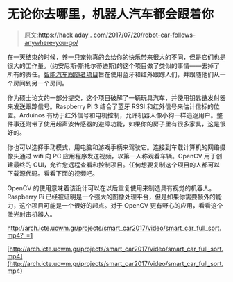 # 无论你去哪里，机器人汽车都会跟着你

> 原文:[https://hack aday . com/2017/07/20/robot-car-follows-anywhere-you-go/](https://hackaday.com/2017/07/20/robot-car-follows-wherever-you-go/)

在一天结束的时候，养一只宠物真的会给你的快乐带来很大的不同，但是它们也是很大的工作量。(约安尼斯·斯托尔蒂迪斯)的这个项目做了类似的事情——去掉了所有的责任。[智能汽车跟随者项目](http://arch.icte.uowm.gr/projects/smart_car2017/)旨在使用蓝牙和红外跟踪人们，并跟随他们从一个房间到另一个房间。

作为硕士论文的一部分提交，这个项目破解了一辆玩具汽车，并使用钥匙链发射器来发送跟踪信号。Raspberry Pi 3 结合了蓝牙 RSSI 和红外信号来估计信标的位置。Arduinos 有助于红外信号和电机控制，允许机器人像小狗一样追逐用户。整件事还附带了使用超声波传感器的避障功能，如果你的房子里有很多家具，这是很好的。

你也可以选择手动模式，用电脑和游戏手柄来驾驶它。连接到车载计算机的网络摄像头通过 wifi 向 PC 应用程序发送视频，以第一人称观看车辆。OpenCV 用于创建最终的 GUI，允许您远程查看和控制项目。任何想要复制这个项目的人都可以下载源代码。看看下面的视频吧。

OpenCV 的使用意味着该设计可以在以后重复使用来制造具有视觉的机器人。Raspberry Pi 已经被证明是一个强大的图像处理平台，但是如果你需要额外的能力，这个项目可能是一个很好的起点。对于 OpenCV 更有野心的应用，看看这个[激光射击机器人](http://hackaday.com/2017/04/18/robot-targets-eyeballs-fires-lasers-oshas-gonna-love-this-one/)。

 <http://arch.icte.uowm.gr/projects/smart_car2017/video/smart_car_full_sort.mp4?_=1>

[http://arch.icte.uowm.gr/projects/smart_car2017/video/smart_car_full_sort.mp4](http://arch.icte.uowm.gr/projects/smart_car2017/video/smart_car_full_sort.mp4)